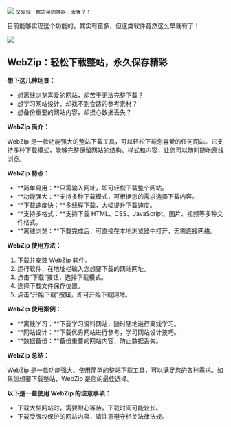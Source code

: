 <img src="/assets/image/240411-webzip-1.png" style="max-width: 70%; height: auto;">
<small>又发现一款古早的神器，太强了！</small>


>

目前能够实现这个功能的，其实有蛮多，但这类软件竟然这么早就有了！

![](/assets/image/240411-webzip-1.png)

## WebZip：轻松下载整站，永久保存精彩

**想下这几种场景：**

* 想离线浏览喜爱的网站，却苦于无法完整下载？
* 想学习网站设计，却找不到合适的参考素材？
* 想备份重要的网站内容，却担心数据丢失？

**WebZip 简介：**

WebZip 是一款功能强大的整站下载工具，可以轻松下载您喜爱的任何网站。它支持多种下载模式，能够完整保留网站的结构、样式和内容，让您可以随时随地离线浏览。

**WebZip 特点：**

* **简单易用：**只需输入网址，即可轻松下载整个网站。
* **功能强大：**支持多种下载模式，可根据您的需求选择下载内容。
* **下载速度快：**多线程下载，大幅提升下载速度。
* **支持多格式：**支持下载 HTML、CSS、JavaScript、图片、视频等多种文件格式。
* **离线浏览：**下载完成后，可直接在本地浏览器中打开，无需连接网络。

**WebZip 使用方法：**

1. 下载并安装 WebZip 软件。
2. 运行软件，在地址栏输入您想要下载的网站网址。
3. 点击“下载”按钮，选择下载模式。
4. 选择下载文件保存位置。
5. 点击“开始下载”按钮，即可开始下载网站。

**WebZip 使用案例：**

* **离线学习：**下载学习资料网站，随时随地进行离线学习。
* **网站设计：**下载优秀网站进行参考，学习网站设计技巧。
* **数据备份：**备份重要的网站内容，防止数据丢失。

**WebZip 总结：**

WebZip 是一款功能强大、使用简单的整站下载工具，可以满足您的各种需求。如果您想要下载整站，WebZip 是您的最佳选择。

**以下是一些使用 WebZip 的注意事项：**

* 下载大型网站时，需要耐心等待，下载时间可能较长。
* 下载受版权保护的网站内容，请注意遵守相关法律法规。

